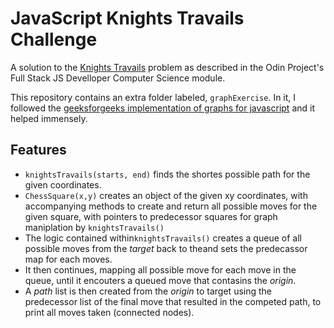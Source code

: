 # JavaScript Knights Travails Challenge

A solution to the [Knights Travails](https://www.theodinproject.com/lessons/javascript-knights-travails) problem as described in the Odin Project's Full Stack JS Develloper Computer Science module.

This repository contains an extra folder labeled, `graphExercise`. In it, I followed the [geeksforgeeks implementation of graphs for javascript](https://www.geeksforgeeks.org/implementation-graph-javascript/) and it helped immensely.

## Features
- `knightsTravails(starts, end)` finds the shortes possible path for the given coordinates.
- `ChessSquare(x,y)` creates an object of the given xy coordinates, with accompanying methods to create and return all possible moves for the given square, with pointers to predecessor squares for graph maniplation by `knightsTravails()`
- The logic contained within`knightsTravails()` creates a queue of all possible moves from the *target* back to theand sets the predecassor map for each moves.
- It then continues, mapping all possible move for each move in the queue, until it encouters a queued move that contasins the *origin*. 
- A *path* list is then created from the *origin* to target using the predecessor list of the final move that resulted in the competed path, to print all moves taken (connected nodes).
